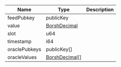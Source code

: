 | Name          | Type                                          | Description |
| ------------- | --------------------------------------------- | ----------- |
| feedPubkey    | publicKey                                     |             |
| value         | [BorshDecimal](/program/types/borshdecimal)   |             |
| slot          | u64                                           |             |
| timestamp     | i64                                           |             |
| oraclePubkeys | publicKey[]                                   |             |
| oracleValues  | [BorshDecimal](/program/types/borshdecimal)[] |             |
